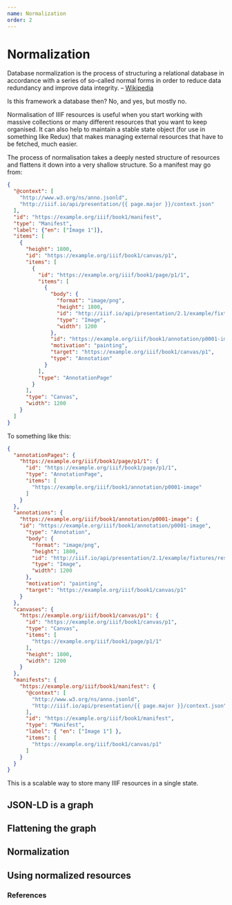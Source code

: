 ```yaml
---
name: Normalization
order: 2
---
```

# Normalization
Database normalization is the process of structuring a relational database in accordance with a series of so-called normal forms in order to reduce data redundancy and improve data integrity. – [Wikipedia](https://en.wikipedia.org/wiki/Database_normalization)

Is this framework a database then? No, and yes, but mostly no.

Normalisation of IIIF resources is useful when you start working with massive collections or many different resources
that you want to keep organised. It can also help to maintain a stable state object (for use in something like Redux)
that makes managing external resources that have to be fetched, much easier.

The process of normalisation takes a deeply nested structure of resources and flattens it down into a very shallow structure. So a manifest may go from:

```json
{
  "@context": [
    "http://www.w3.org/ns/anno.jsonld",
    "http://iiif.io/api/presentation/{{ page.major }}/context.json"
  ],
  "id": "https://example.org/iiif/book1/manifest",
  "type": "Manifest",
  "label": {"en": ["Image 1"]},
  "items": [
    {
      "height": 1800,
      "id": "https://example.org/iiif/book1/canvas/p1",
      "items": [
        {
          "id": "https://example.org/iiif/book1/page/p1/1",
          "items": [
            {
              "body": {
                "format": "image/png",
                "height": 1800,
                "id": "http://iiif.io/api/presentation/2.1/example/fixtures/resources/page1-full.png",
                "type": "Image",
                "width": 1200
              },
              "id": "https://example.org/iiif/book1/annotation/p0001-image",
              "motivation": "painting",
              "target": "https://example.org/iiif/book1/canvas/p1",
              "type": "Annotation"
            }
          ],
          "type": "AnnotationPage"
        }
      ],
      "type": "Canvas",
      "width": 1200
    }
  ]
}
```

To something like this:
```json
{
  "annotationPages": {
    "https://example.org/iiif/book1/page/p1/1": {
      "id": "https://example.org/iiif/book1/page/p1/1",
      "type": "AnnotationPage",
      "items": [
        "https://example.org/iiif/book1/annotation/p0001-image"
      ]
    }
  },
  "annotations": {
    "https://example.org/iiif/book1/annotation/p0001-image": {
    "id": "https://example.org/iiif/book1/annotation/p0001-image",
      "type": "Annotation",
      "body": {
        "format": "image/png",
        "height": 1800,
        "id": "http://iiif.io/api/presentation/2.1/example/fixtures/resources/page1-full.png",
        "type": "Image",
        "width": 1200
      },
      "motivation": "painting",
      "target": "https://example.org/iiif/book1/canvas/p1"
    }
  },
  "canvases": {
    "https://example.org/iiif/book1/canvas/p1": {
      "id": "https://example.org/iiif/book1/canvas/p1",
      "type": "Canvas",
      "items": [
        "https://example.org/iiif/book1/page/p1/1"
      ],
      "height": 1800,
      "width": 1200
    }
  },
  "manifests": {
    "https://example.org/iiif/book1/manifest": {
      "@context": [
        "http://www.w3.org/ns/anno.jsonld",
        "http://iiif.io/api/presentation/{{ page.major }}/context.json"
      ],
      "id": "https://example.org/iiif/book1/manifest",
      "type": "Manifest",
      "label": { "en": ["Image 1"] },
      "items": [
        "https://example.org/iiif/book1/canvas/p1"
      ]
    }
  }
}
```

This is a scalable way to store many IIIF resources in a single state.

## JSON-LD is a graph

## Flattening the graph

## Normalization

## Using normalized resources

### References
